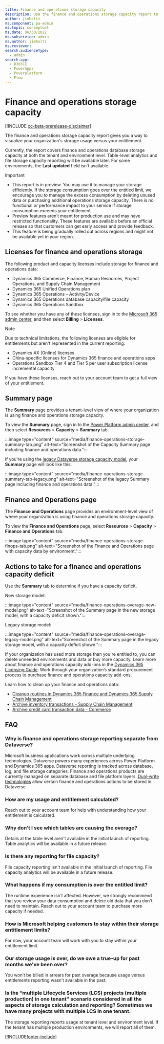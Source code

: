 ```yaml
---
title: Finance and operations storage capacity
description: Use the finance and operations storage capacity report to visualize and understand storage usage vs. entitlement.
author: jimholtz
ms.component: pa-admin
ms.topic: conceptual
ms.date: 06/30/2022
ms.subservice: admin
ms.author: jimholtz 
ms.reviewer: 
search.audienceType: 
  - admin
search.app:
  - D365CE
  - PowerApps
  - Powerplatform
  - Flow
---
```

# Finance and operations storage capacity

[!INCLUDE [cc-beta-prerelease-disclaimer](../includes/cc-beta-prerelease-disclaimer.md)]

The finance and operations storage capacity report gives you a way to visualize your organization's storage usage versus your entitlement.

Currently, the report covers finance and operations database storage capacity at both the tenant and environment level. Table-level analytics and file storage capacity reporting will be available later. For some environments, the **Last updated** field isn't available.

> [!IMPORTANT]
>
> - This report is in preview. You may use it to manage your storage efficiently. If the storage consumption goes over the entitled limit, we encourage you to manage the excess consumption by deleting unused data or purchasing additional operations storage capacity. There is no functional or performance impact to your service if storage consumption exceeds your entitlement.
> - Preview features aren’t meant for production use and may have restricted functionality. These features are available before an official release so that customers can get early access and provide feedback.
> - This feature is being gradually rolled out across regions and might not be available yet in your region.

## Licenses for finance and operations storage

The following product and capacity licenses include storage for finance and operations data:

- Dynamics 365 Commerce, Finance, Human Resources, Project Operations, and Supply Chain Management
- Dynamics 365 Unified Operations plan
- Dynamics 365 Operations – Activity/Device
- Dynamics 365 Operations database capacity/file capacity
- Dynamics 365 Operations Sandbox

To see whether you have any of these licenses, sign in to the [Microsoft 365 admin center](https://admin.microsoft.com/), and then select **Billing** > **Licenses**.  

> [!NOTE]
> Due to technical limitations, the following licenses are eligible for entitlements but aren't represented in the current reporting:
>
> - Dynamics AX (Online) licenses
> - China-specific licenses for Dynamics 365 finance and operations apps
> - Operations Sandbox Tier 4 and Tier 5 per user subscription license incremental capacity  
>
> If you have these licenses, reach out to your account team to get a full view of your entitlement.  

## Summary page

The **Summary** page provides a tenant-level view of where your organization is using finance and operations storage capacity.

To view the **Summary** page, sign in to the [Power Platform admin center](https://admin.powerplatform.microsoft.com), and then select **Resources** > **Capacity** > **Summary** tab.

:::image type="content" source="media/finance-operations-storage-summary-tab.png" alt-text="Screenshot of the Capacity Summary page including finance and operations data.":::

If you're using the [legacy Dataverse storage capacity model](legacy-capacity-storage.md), your **Summary** page will look like this:  

:::image type="content" source="media/finance-operations-storage-summary-tab-legacy.png" alt-text="Screenshot of the legacy Summary page including finance and operations data.":::

## Finance and Operations page

The **Finance and Operations** page provides an environment-level view of where your organization is using finance and operations storage capacity.

To view the **Finance and Operations** page, select **Resources** > **Capacity** > **Finance and Operations** tab.

:::image type="content" source="media/finance-operations-storage-finops-tab.png" alt-text="Screenshot of the Finance and Operations page with capacity data by environment.":::

## Actions to take for a finance and operations capacity deficit

Use the **Summary** tab to determine if you have a capacity deficit.

New storage model:

:::image type="content" source="media/finance-operations-overage-new-model.png" alt-text="Screenshot of the Summary page in the new storage model, with a capacity deficit shown.":::

Legacy storage model:

:::image type="content" source="media/finance-operations-overage-legacy-model.png" alt-text="Screenshot of the Summary page in the legacy storage model, with a capacity deficit shown.":::

If your organization has used more storage than you're entitled to, you can delete unneeded environments and data or buy more capacity. Learn more about finance and operations capacity add-ons in the [Dynamics 365 Licensing Guide](https://www.microsoft.com/licensing/product-licensing/dynamics365). Work through your organization’s standard procurement process to purchase finance and operations capacity add-ons.

Learn how to clean up your finance and operations data:

- [Cleanup routines in Dynamics 365 Finance and Dynamics 365 Supply Chain Management](/dynamics365/fin-ops-core/dev-itpro/sysadmin/cleanuproutines)
- [Archive inventory transactions - Supply Chain Management](/dynamics365/supply-chain/inventory/archive-inventory-transactions)
- [Archive credit card transaction data - Commerce](/dynamics365/commerce/dev-itpro/archive-cc-data)

## FAQ

### Why is finance and operations storage reporting separate from Dataverse?

Microsoft business applications work across multiple underlying technologies. Dataverse powers many experiences across Power Platform and Dynamics 365 apps. Dataverse reporting is tracked across database, log, and file storage categories. Finance and operations products are currently managed on separate database and file platform layers. [Dual-write technologies](/dynamics365/fin-ops-core/dev-itpro/data-entities/dual-write/dual-write-overview) allow certain finance and operations actions to be stored in Dataverse.

### How are my usage and entitlement calculated?

Reach out to your account team for help with understanding how your entitlement is calculated.

### Why don’t I see which tables are causing the overage?  

Details at the table level aren't available in the initial launch of reporting. Table analytics will be available in a future release.

### Is there any reporting for file capacity?

File capacity reporting isn't available in the initial launch of reporting. File capacity analytics will be available in a future release.

### What happens if my consumption is over the entitled limit?

The runtime experience isn't affected. However, we strongly recommend that you review your data consumption and delete old data that you don't need to maintain. Reach out to your account team to purchase more capacity if needed.

### How is Microsoft helping customers to stay within their storage entitlement limits?

For now, your account team will work with you to stay within your entitlement limit.  

### Our storage usage is over, do we owe a true-up for past months we've been over?

You won't be billed in arrears for past overage because usage versus entitlements reporting wasn't available in the past.

### Is the “multiple Lifecycle Services (LCS) projects (multiple production) in one tenant” scenario considered in all the aspects of storage calculation and reporting? Sometimes we have many projects with multiple LCS in one tenant. 

The storage reporting reports usage at tenant level and environment level. If the tenant has multiple production environments, we will report all of them. 




[!INCLUDE[footer-include](../includes/footer-banner.md)]
